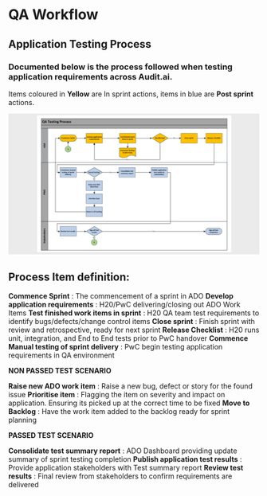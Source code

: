 # QA Workflow

## **Application Testing Process**

### Documented below is the process followed when testing application requirements across Audit.ai. 
Items coloured in **Yellow** are In sprint actions, items in blue are **Post sprint** actions.

![image.png](/.attachments/image-87a10456-242f-4c53-8128-3c4da0a04b8c.png)

## **Process Item definition**:


**Commence Sprint** : The commencement of a sprint in ADO
**Develop application requirements** : H20/PwC delivering/closing out ADO Work Items 
**Test finished work items in sprint** : H20 QA team test requirements to identify bugs/defects/change control items
**Close sprint** : Finish sprint with review and retrospective, ready for next sprint
**Release Checklist** : H20 runs  unit, integration, and End to End tests prior to PwC handover
**Commence Manual testing of sprint delivery** : PwC begin testing application requirements in QA environment 

**NON PASSED TEST SCENARIO**

**Raise new ADO work item** : Raise a new bug, defect or story for the found issue
**Prioritise item** : Flagging the item on severity and impact on application. Ensuring its picked up at the correct time to be fixed
**Move to Backlog** : Have the work item added to the backlog ready for sprint planning

**PASSED TEST SCENARIO** 

**Consolidate test summary report** : ADO Dashboard providing update summary of sprint testing completion
**Publish application test results** : Provide application stakeholders with Test summary report
**Review test results** : Final review from stakeholders to confirm requirements are delivered